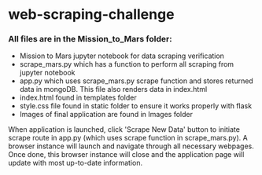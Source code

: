 # web-scraping-challenge

### All files are in the Mission_to_Mars folder:
- Mission to Mars jupyter notebook for data scraping verification
- scrape_mars.py which has a function to perform all scraping from jupyter notebook
- app.py which uses scrape_mars.py scrape function and stores returned data in mongoDB. This file also renders data in index.html
- index.html found in templates folder
- style.css file found in static folder to ensure it works properly with flask
- Images of final application are found in Images folder

When application is launched, click 'Scrape New Data' button to initiate scrape route in app.py (which uses scrape function in scrape_mars.py). A browser instance will launch and navigate through all necessary webpages. Once done, this browser instance will close and the application page will update with most up-to-date information.